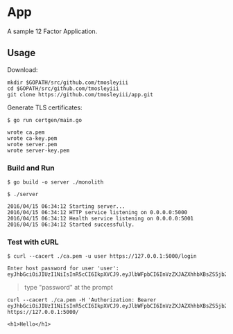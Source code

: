 # App

A sample 12 Factor Application.

## Usage

Download:

```
mkdir $GOPATH/src/github.com/tmosleyiii
cd $GOPATH/src/github.com/tmosleyiii 
git clone https://github.com/tmosleyiii/app.git
```

Generate TLS certificates:

```
$ go run certgen/main.go
```
```
wrote ca.pem
wrote ca-key.pem
wrote server.pem
wrote server-key.pem
```

### Build and Run

```
$ go build -o server ./monolith
```

```
$ ./server
```

```
2016/04/15 06:34:12 Starting server...
2016/04/15 06:34:12 HTTP service listening on 0.0.0.0:5000
2016/04/15 06:34:12 Health service listening on 0.0.0.0:5001
2016/04/15 06:34:12 Started successfully.
```

### Test with cURL

```
$ curl --cacert ./ca.pem -u user https://127.0.0.1:5000/login
```
```
Enter host password for user 'user':
eyJhbGciOiJIUzI1NiIsInR5cCI6IkpXVCJ9.eyJlbWFpbCI6InVzZXJAZXhhbXBsZS5jb20iLCJleHAiOjE0NjA5ODcxOTcsImlhdCI6MTQ2MDcyNzk5NywiaXNzIjoiYXV0aC5zZXJ2aWNlIiwic3ViIjoidXNlciJ9.x3oFhRhWk5CGYfGcrNctPGWCENEsXpUuKPDQU2ZOLCY
```

> type "password" at the prompt

```
curl --cacert ./ca.pem -H 'Authorization: Bearer eyJhbGciOiJIUzI1NiIsInR5cCI6IkpXVCJ9.eyJlbWFpbCI6InVzZXJAZXhhbXBsZS5jb20iLCJleHAiOjE0NjA5ODcxOTcsImlhdCI6MTQ2MDcyNzk5NywiaXNzIjoiYXV0aC5zZXJ2aWNlIiwic3ViIjoidXNlciJ9.x3oFhRhWk5CGYfGcrNctPGWCENEsXpUuKPDQU2ZOLCY' https://127.0.0.1:5000/
```
```
<h1>Hello</h1>
```
